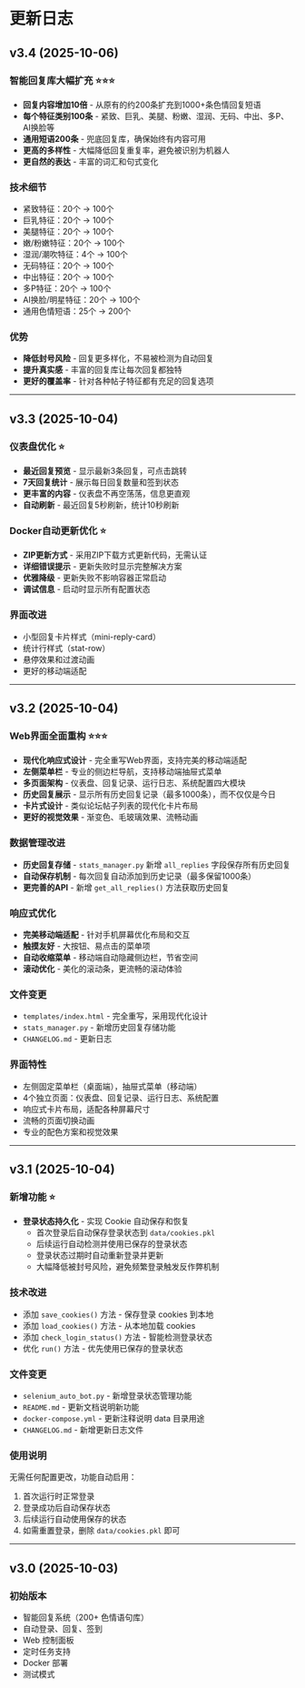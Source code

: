 # 更新日志

## v3.4 (2025-10-06)

### 智能回复库大幅扩充 ⭐⭐⭐
- **回复内容增加10倍** - 从原有的约200条扩充到1000+条色情回复短语
- **每个特征类别100条** - 紧致、巨乳、美腿、粉嫩、湿润、无码、中出、多P、AI换脸等
- **通用短语200条** - 兜底回复库，确保始终有内容可用
- **更高的多样性** - 大幅降低回复重复率，避免被识别为机器人
- **更自然的表达** - 丰富的词汇和句式变化

### 技术细节
- 紧致特征：20个 → 100个
- 巨乳特征：20个 → 100个
- 美腿特征：20个 → 100个
- 嫩/粉嫩特征：20个 → 100个
- 湿润/潮吹特征：4个 → 100个
- 无码特征：20个 → 100个
- 中出特征：20个 → 100个
- 多P特征：20个 → 100个
- AI换脸/明星特征：20个 → 100个
- 通用色情短语：25个 → 200个

### 优势
- **降低封号风险** - 回复更多样化，不易被检测为自动回复
- **提升真实感** - 丰富的回复库让每次回复都独特
- **更好的覆盖率** - 针对各种帖子特征都有充足的回复选项

---

## v3.3 (2025-10-04)

### 仪表盘优化 ⭐
- **最近回复预览** - 显示最新3条回复，可点击跳转
- **7天回复统计** - 展示每日回复数量和签到状态
- **更丰富的内容** - 仪表盘不再空荡荡，信息更直观
- **自动刷新** - 最近回复5秒刷新，统计10秒刷新

### Docker自动更新优化 ⭐
- **ZIP更新方式** - 采用ZIP下载方式更新代码，无需认证
- **详细错误提示** - 更新失败时显示完整解决方案
- **优雅降级** - 更新失败不影响容器正常启动
- **调试信息** - 启动时显示所有配置状态

### 界面改进
- 小型回复卡片样式（mini-reply-card）
- 统计行样式（stat-row）
- 悬停效果和过渡动画
- 更好的移动端适配

---

## v3.2 (2025-10-04)

### Web界面全面重构 ⭐⭐⭐
- **现代化响应式设计** - 完全重写Web界面，支持完美的移动端适配
- **左侧菜单栏** - 专业的侧边栏导航，支持移动端抽屉式菜单
- **多页面架构** - 仪表盘、回复记录、运行日志、系统配置四大模块
- **历史回复展示** - 显示所有历史回复记录（最多1000条），而不仅仅是今日
- **卡片式设计** - 类似论坛帖子列表的现代化卡片布局
- **更好的视觉效果** - 渐变色、毛玻璃效果、流畅动画

### 数据管理改进
- **历史回复存储** - `stats_manager.py` 新增 `all_replies` 字段保存所有历史回复
- **自动保存机制** - 每次回复自动添加到历史记录（最多保留1000条）
- **更完善的API** - 新增 `get_all_replies()` 方法获取历史回复

### 响应式优化
- **完美移动端适配** - 针对手机屏幕优化布局和交互
- **触摸友好** - 大按钮、易点击的菜单项
- **自动收缩菜单** - 移动端自动隐藏侧边栏，节省空间
- **滚动优化** - 美化的滚动条，更流畅的滚动体验

### 文件变更
- `templates/index.html` - 完全重写，采用现代化设计
- `stats_manager.py` - 新增历史回复存储功能
- `CHANGELOG.md` - 更新日志

### 界面特性
- 左侧固定菜单栏（桌面端），抽屉式菜单（移动端）
- 4个独立页面：仪表盘、回复记录、运行日志、系统配置
- 响应式卡片布局，适配各种屏幕尺寸
- 流畅的页面切换动画
- 专业的配色方案和视觉效果

---

## v3.1 (2025-10-04)

### 新增功能 ⭐
- **登录状态持久化** - 实现 Cookie 自动保存和恢复
  - 首次登录后自动保存登录状态到 `data/cookies.pkl`
  - 后续运行自动检测并使用已保存的登录状态
  - 登录状态过期时自动重新登录并更新
  - 大幅降低被封号风险，避免频繁登录触发反作弊机制

### 技术改进
- 添加 `save_cookies()` 方法 - 保存登录 cookies 到本地
- 添加 `load_cookies()` 方法 - 从本地加载 cookies
- 添加 `check_login_status()` 方法 - 智能检测登录状态
- 优化 `run()` 方法 - 优先使用已保存的登录状态

### 文件变更
- `selenium_auto_bot.py` - 新增登录状态管理功能
- `README.md` - 更新文档说明新功能
- `docker-compose.yml` - 更新注释说明 data 目录用途
- `CHANGELOG.md` - 新增更新日志文件

### 使用说明
无需任何配置更改，功能自动启用：
1. 首次运行时正常登录
2. 登录成功后自动保存状态
3. 后续运行自动使用保存的状态
4. 如需重置登录，删除 `data/cookies.pkl` 即可

---

## v3.0 (2025-10-03)

### 初始版本
- 智能回复系统（200+ 色情语句库）
- 自动登录、回复、签到
- Web 控制面板
- 定时任务支持
- Docker 部署
- 测试模式

